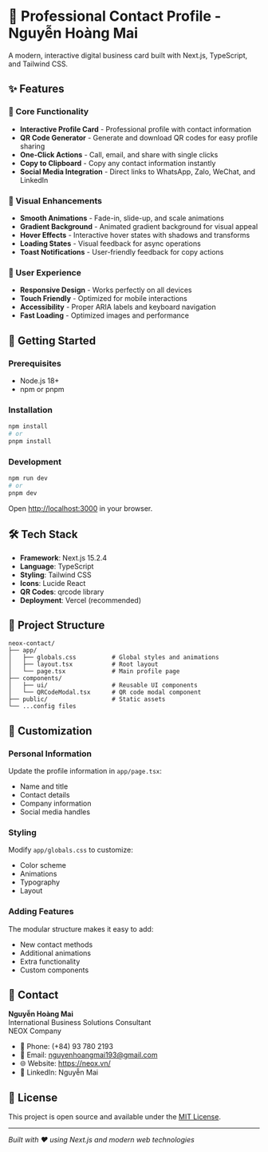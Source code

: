# 📱 Professional Contact Profile - Nguyễn Hoàng Mai

A modern, interactive digital business card built with Next.js, TypeScript, and Tailwind CSS.

## ✨ Features

### 🎯 Core Functionality
- **Interactive Profile Card** - Professional profile with contact information
- **QR Code Generator** - Generate and download QR codes for easy profile sharing
- **One-Click Actions** - Call, email, and share with single clicks
- **Copy to Clipboard** - Copy any contact information instantly
- **Social Media Integration** - Direct links to WhatsApp, Zalo, WeChat, and LinkedIn

### 🎨 Visual Enhancements
- **Smooth Animations** - Fade-in, slide-up, and scale animations
- **Gradient Background** - Animated gradient background for visual appeal
- **Hover Effects** - Interactive hover states with shadows and transforms
- **Loading States** - Visual feedback for async operations
- **Toast Notifications** - User-friendly feedback for copy actions

### 📱 User Experience
- **Responsive Design** - Works perfectly on all devices
- **Touch Friendly** - Optimized for mobile interactions
- **Accessibility** - Proper ARIA labels and keyboard navigation
- **Fast Loading** - Optimized images and performance

## 🚀 Getting Started

### Prerequisites
- Node.js 18+ 
- npm or pnpm

### Installation
```bash
npm install
# or
pnpm install
```

### Development
```bash
npm run dev
# or
pnpm dev
```

Open [http://localhost:3000](http://localhost:3000) in your browser.

## 🛠️ Tech Stack

- **Framework**: Next.js 15.2.4
- **Language**: TypeScript
- **Styling**: Tailwind CSS
- **Icons**: Lucide React
- **QR Codes**: qrcode library
- **Deployment**: Vercel (recommended)

## 📁 Project Structure

```
neox-contact/
├── app/
│   ├── globals.css          # Global styles and animations
│   ├── layout.tsx           # Root layout
│   └── page.tsx             # Main profile page
├── components/
│   ├── ui/                  # Reusable UI components
│   └── QRCodeModal.tsx      # QR code modal component
├── public/                  # Static assets
└── ...config files
```

## 🎨 Customization

### Personal Information
Update the profile information in `app/page.tsx`:
- Name and title
- Contact details
- Company information
- Social media handles

### Styling
Modify `app/globals.css` to customize:
- Color scheme
- Animations
- Typography
- Layout

### Adding Features
The modular structure makes it easy to add:
- New contact methods
- Additional animations
- Extra functionality
- Custom components

## 📧 Contact

**Nguyễn Hoàng Mai**  
International Business Solutions Consultant  
NEOX Company

- 📱 Phone: (+84) 93 780 2193
- 📧 Email: nguyenhoangmai193@gmail.com
- 🌐 Website: https://neox.vn/
- 💼 LinkedIn: Nguyễn Mai

## 📄 License

This project is open source and available under the [MIT License](LICENSE).

---

*Built with ❤️ using Next.js and modern web technologies*
